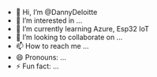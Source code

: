 - 👋 Hi, I’m @DannyDeloitte
- 👀 I’m interested in ...
- 🌱 I’m currently learning Azure, Esp32 IoT
- 💞️ I’m looking to collaborate on ...
- 📫 How to reach me ...
- 😄 Pronouns: ...
- ⚡ Fun fact: ...

<!---
DannyDeloitte/DannyDeloitte is a ✨ special ✨ repository because its `README.md` (this file) appears on your GitHub profile.
You can click the Preview link to take a look at your changes.
--->
